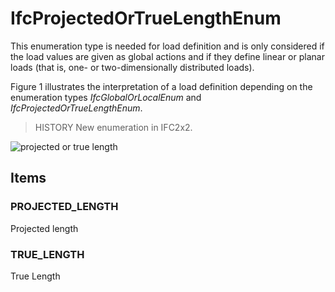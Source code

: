# IfcProjectedOrTrueLengthEnum

This enumeration type is needed for load definition and is only considered if the load values are given as global actions and if they define linear or planar loads (that is, one- or two-dimensionally distributed loads).<!-- end of definition -->

Figure 1 illustrates the interpretation of a load definition depending on the enumeration types _IfcGlobalOrLocalEnum_ and _IfcProjectedOrTrueLengthEnum_.

> HISTORY New enumeration in IFC2x2.

![projected or true length](../../../../figures/ifcprojectedortruelengthenum-fig1.gif "Figure 1 — Projected or true length")

## Items

### PROJECTED_LENGTH
Projected length

### TRUE_LENGTH
True Length
